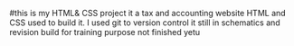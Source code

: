 #this is my HTML& CSS project
it a tax and accounting website
HTML and CSS used to build it.
I used git to version control it
still in schematics and revision
build for training purpose
not finished yetu